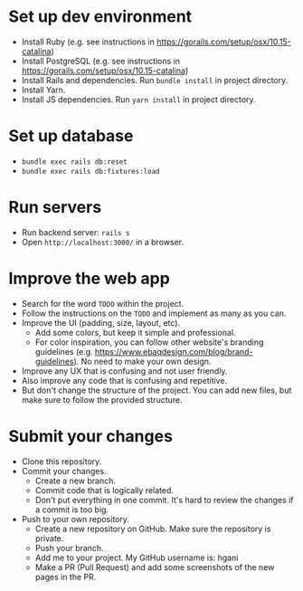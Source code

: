 # Set up dev environment

- Install Ruby (e.g. see instructions in https://gorails.com/setup/osx/10.15-catalina)
- Install PostgreSQL (e.g. see instructions in https://gorails.com/setup/osx/10.15-catalina)
- Install Rails and dependencies. Run `bundle install` in project directory.
- Install Yarn.
- Install JS dependencies. Run `yarn install` in project directory.

# Set up database
- `bundle exec rails db:reset`
- `bundle exec rails db:fixtures:load`

# Run servers

- Run backend server: `rails s`
- Open `http://localhost:3000/` in a browser.

# Improve the web app

- Search for the word `TODO` within the project.
- Follow the instructions on the `TODO` and implement as many as you can.
- Improve the UI (padding, size, layout, etc).
  - Add some colors, but keep it simple and professional.
  - For color inspiration, you can follow other website's branding guidelines (e.g. https://www.ebaqdesign.com/blog/brand-guidelines). No need to make your own design.
- Improve any UX that is confusing and not user friendly.
- Also improve any code that is confusing and repetitive.
- But don't change the structure of the project. You can add new files, but make sure to follow the provided structure.

# Submit your changes

- Clone this repository.
- Commit your changes.
  - Create a new branch.
  - Commit code that is logically related.
  - Don't put everything in one commit. It's hard to review the changes if a commit is too big.
- Push to your own repository.
  - Create a new repository on GitHub. Make sure the repository is private.
  - Push your branch.
  - Add me to your project. My GitHub username is: hgani
  - Make a PR (Pull Request) and add some screenshots of the new pages in the PR.
